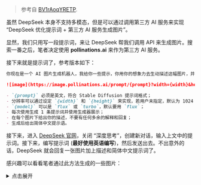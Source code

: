 > 参考自 [BV1rAoqYRETP](https://www.bilibili.com/video/BV1rAoqYRETP).

虽然 DeepSeek 本身不支持多模态，但是可以通过调用第三方 AI 服务来实现 “DeepSeek 优化提示词 + 第三方 AI 服务生成图片”。

显然，我们只用写一段提示词，来让 DeepSeek 帮我们调用 API 来生成图片。搜索一番之后，笔者决定使用 **pollinations.ai** 来作为第三方 AI 服务。

接下来就是提示词了，参考版本如下：

```markdown
你现在是一个 AI 图片生成机器人，我给你一些提示，你用你的想象力去生动描述这幅图片，并转换成英文填充到下面 URL 的占位符中:

![image](https://image.pollinations.ai/prompt/{prompt}?width={width}&height={height}&seed=100&model=flux&nologo=true)

- `{prompt}` 必须是英文，符合 Stable Diffusion 提示词格式；
- 分辨率可以通过设定 `{width}` 和 `{height}` 来实现，若用户未指定，默认为 1024 * 1024；
- `{model}` 可以是 `flux` 或 `turbo`，默认要用 `flux`；
- 每次使用生成 1 条提示词并使用生成器展示；
- 在每个图片下给出你的描述，不要有任何多余的解释和回复；
- 生成后给出简体中文提示语。
````

接下来，进入 [DeepSeek 官网](https://chat.deepseek.com)，关闭 “深度思考”，创建新对话，输入上文中的提示词。接下来，编写提示词 \(**最好使用英语编写**\)，然后发送出去。不出意外的话，DeepSeek 就会回复一张图片加上描述和简体中文提示词了。

感兴趣可以看看笔者通过此方法生成的一些图片：

<details>
<summary>点击展开</summary>

![image](https://github.com/user-attachments/assets/10f38dff-f171-470d-8d78-b94ef941f476)

**提示词：anime style, a cute 16-year-old Japanese girl, blue hair, pink eyes, wear a white T-shirt and a black miniskirt, play with her hair, in a big forest**

---
![image](https://github.com/user-attachments/assets/19ab51d2-0857-4e67-b09a-ee798334e1dc)

**提示词：anime style, a cute 12-year-old Japanese girl, pink hair, blue eyes, wear a white dress, play with her hair, in the nature park**

---

![image](https://github.com/user-attachments/assets/7ff8f33d-0f47-4929-8182-aed59e8b275c)

**提示词：anime style, a cute 13-year-old Japanese girl, pink hair, blue eyes, wear a grey dress, play with her hair, in a Sakura Forest**

---

![image](https://github.com/user-attachments/assets/807f6be5-3371-4514-8d1a-7e4e8f445baa)

**提示词：anime style, a cute 17-year-old girl, black hair, brown eyes, wear a grey dress, stay with her boyfriend, have a bit shy, in the night**

---

![image](https://github.com/user-attachments/assets/0a3980dd-a27f-4309-aeaa-673c789c6577)

**提示词：anime style, a boy, about 13 years old, brown eyes, black hair, wear a black T-shirt and grey shorts, sit at a desk, feel tired, programming with C++, in the midnight**
</details>